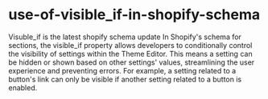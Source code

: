 # use-of-visible_if-in-shopify-schema
Visuble_if is the latest shopify schema update 
In Shopify's schema for sections, the visible_if property allows developers to conditionally control the visibility of settings within the Theme Editor. This means a setting can be hidden or shown based on other settings' values, streamlining the user experience and preventing errors. For example, a setting related to a button's link can only be visible if another setting related to a button is enabled. 
